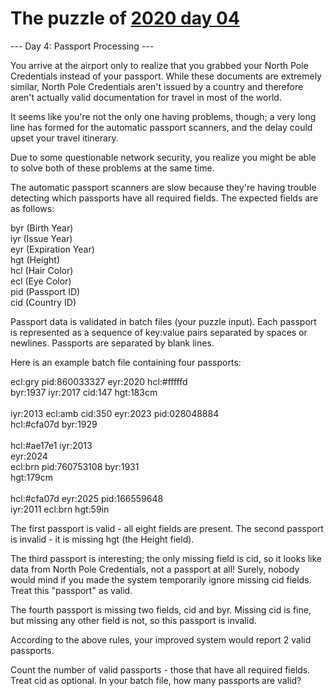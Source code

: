 # The puzzle of [2020 day 04](https://adventofcode.com/2020/day/4)

--- Day 4: Passport Processing ---

You arrive at the airport only to realize that you grabbed your North Pole Credentials instead of your passport. While these documents are extremely similar, North Pole Credentials aren't issued by a country and therefore aren't actually valid documentation for travel in most of the world.

It seems like you're not the only one having problems, though; a very long line has formed for the automatic passport scanners, and the delay could upset your travel itinerary.

Due to some questionable network security, you realize you might be able to solve both of these problems at the same time.

The automatic passport scanners are slow because they're having trouble detecting which passports have all required fields. The expected fields are as follows:

byr (Birth Year)\
iyr (Issue Year)\
eyr (Expiration Year)\
hgt (Height)\
hcl (Hair Color)\
ecl (Eye Color)\
pid (Passport ID)\
cid (Country ID)

Passport data is validated in batch files (your puzzle input). Each passport is represented as a sequence of key:value pairs separated by spaces or newlines. Passports are separated by blank lines.

Here is an example batch file containing four passports:

ecl:gry pid:860033327 eyr:2020 hcl:#fffffd\
byr:1937 iyr:2017 cid:147 hgt:183cm\
\
iyr:2013 ecl:amb cid:350 eyr:2023 pid:028048884\
hcl:#cfa07d byr:1929\
\
hcl:#ae17e1 iyr:2013\
eyr:2024\
ecl:brn pid:760753108 byr:1931\
hgt:179cm\
\
hcl:#cfa07d eyr:2025 pid:166559648\
iyr:2011 ecl:brn hgt:59in

The first passport is valid - all eight fields are present. The second passport is invalid - it is missing hgt (the Height field).

The third passport is interesting; the only missing field is cid, so it looks like data from North Pole Credentials, not a passport at all! Surely, nobody would mind if you made the system temporarily ignore missing cid fields.  Treat this "passport" as valid.

The fourth passport is missing two fields, cid and byr. Missing cid is fine, but missing any other field is not, so this passport is invalid.

According to the above rules, your improved system would report 2 valid passports.

Count the number of valid passports - those that have all required fields. Treat cid as optional. In your batch file, how many passports are valid?